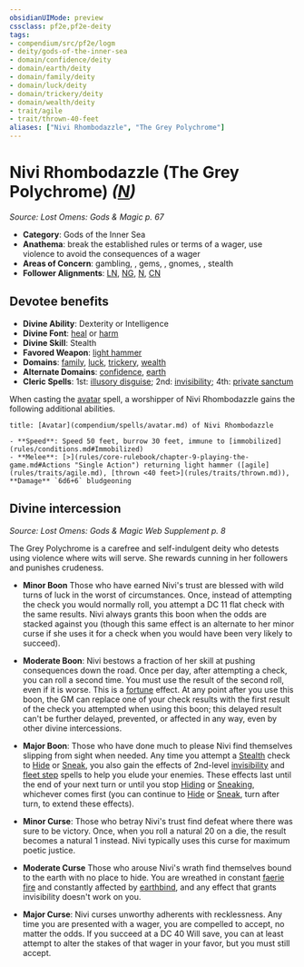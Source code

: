 ```yaml
---
obsidianUIMode: preview
cssclass: pf2e,pf2e-deity
tags:
- compendium/src/pf2e/logm
- deity/gods-of-the-inner-sea
- domain/confidence/deity
- domain/earth/deity
- domain/family/deity
- domain/luck/deity
- domain/trickery/deity
- domain/wealth/deity
- trait/agile
- trait/thrown-40-feet
aliases: ["Nivi Rhombodazzle", "The Grey Polychrome"]
---
```

# Nivi Rhombodazzle (The Grey Polychrome) *([N](rules/traits/neutral-b1.md))*  
*Source: Lost Omens: Gods & Magic p. 67*  

- **Category**: Gods of the Inner Sea
- **Anathema**: break the established rules or terms of a wager, use violence to avoid the consequences of a wager
- **Areas of Concern**: gambling, , gems, , gnomes, , stealth
- **Follower Alignments**: [LN](rules/traits/lawful-neutral-b1.md), [NG](rules/traits/neutral-good-b1.md), [N](rules/traits/neutral-b1.md), [CN](rules/traits/chaotic-neutral-b1.md)

## Devotee benefits

- **Divine Ability**: Dexterity or Intelligence
- **Divine Font**: [heal](compendium/spells/heal.md) or [harm](compendium/spells/harm.md)
- **Divine Skill**: Stealth
- **Favored Weapon**: [light hammer](compendium/equipment/items/light-hammer.md)
- **Domains**: [family](compendium/setting/domains.md#Family), [luck](compendium/setting/domains.md#Luck), [trickery](compendium/setting/domains.md#Trickery), [wealth](compendium/setting/domains.md#Wealth)
- **Alternate Domains**: [confidence](compendium/setting/domains.md#Confidence), [earth](compendium/setting/domains.md#Earth)
- **Cleric Spells**: 1st: [illusory disguise](compendium/spells/illusory-disguise.md); 2nd: [invisibility](compendium/spells/invisibility.md); 4th: [private sanctum](compendium/spells/private-sanctum.md)

When casting the [avatar](compendium/spells/avatar.md) spell, a worshipper of Nivi Rhombodazzle gains the following additional abilities.

```ad-embed-avatar
title: [Avatar](compendium/spells/avatar.md) of Nivi Rhombodazzle

- **Speed**: Speed 50 feet, burrow 30 feet, immune to [immobilized](rules/conditions.md#Immobilized)
- **Melee**: [>](rules/core-rulebook/chapter-9-playing-the-game.md#Actions "Single Action") returning light hammer ([agile](rules/traits/agile.md), [thrown <40 feet>](rules/traits/thrown.md)), **Damage** `6d6+6` bludgeoning
```

## Divine intercession
*Source: Lost Omens: Gods & Magic Web Supplement p. 8*

The Grey Polychrome is a carefree and self-indulgent deity who detests using violence where wits will serve. She rewards cunning in her followers and punishes crudeness.

- **Minor Boon** Those who have earned Nivi's trust are blessed with wild turns of luck in the worst of circumstances. Once, instead of attempting the check you would normally roll, you attempt a DC 11 flat check with the same results. Nivi always grants this boon when the odds are stacked against you (though this same effect is an alternate to her minor curse if she uses it for a check when you would have been very likely to succeed).
- **Moderate Boon**: Nivi bestows a fraction of her skill at pushing consequences down the road. Once per day, after attempting a check, you can roll a second time. You must use the result of the second roll, even if it is worse. This is a [fortune](rules/traits/fortune.md) effect. At any point after you use this boon, the GM can replace one of your check results with the first result of the check you attempted when using this boon; this delayed result can't be further delayed, prevented, or affected in any way, even by other divine intercessions.
- **Major Boon**: Those who have done much to please Nivi find themselves slipping from sight when needed. Any time you attempt a [Stealth](compendium/skills.md#Stealth) check to [Hide](rules/actions/hide.md) or [Sneak](rules/actions/sneak.md), you also gain the effects of 2nd-level [invisibility](compendium/spells/invisibility.md) and [fleet step](compendium/spells/fleet-step.md) spells to help you elude your enemies. These effects last until the end of your next turn or until you stop [Hiding](rules/actions/hide.md) or [Sneaking](rules/actions/sneak.md), whichever comes first (you can continue to [Hide](rules/actions/hide.md) or [Sneak](rules/actions/sneak.md), turn after turn, to extend these effects).

- **Minor Curse**: Those who betray Nivi's trust find defeat where there was sure to be victory. Once, when you roll a natural 20 on a die, the result becomes a natural 1 instead. Nivi typically uses this curse for maximum poetic justice.
- **Moderate Curse** Those who arouse Nivi's wrath find themselves bound to the earth with no place to hide. You are wreathed in constant [faerie fire](compendium/spells/faerie-fire.md) and constantly affected by [earthbind](compendium/spells/earthbind.md), and any effect that grants invisibility doesn't work on you.
- **Major Curse**: Nivi curses unworthy adherents with recklessness. Any time you are presented with a wager, you are compelled to accept, no matter the odds. If you succeed at a DC 40 Will save, you can at least attempt to alter the stakes of that wager in your favor, but you must still accept.